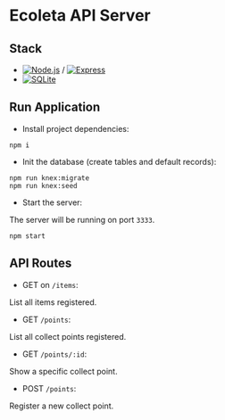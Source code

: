 # Ecoleta API Server

## Stack

- <a href="https://nodejs.org/"><img src="https://img.shields.io/badge/Node.js-green.svg?logo=node.js" alt="Node.js"></a> / <a href="https://expressjs.com/"><img src="https://img.shields.io/badge/Express-green.svg?logo=node.js" alt="Express"></a>
- <a href="https://www.sqlite.org/"><img src="https://img.shields.io/badge/SQLite-003B57.svg?logo=SQLite" alt="SQLite"></a>

## Run Application

- Install project dependencies:

```
npm i
```

- Init the database (create tables and default records):

```
npm run knex:migrate
npm run knex:seed
```

- Start the server:

The server will be running on port `3333`.

```
npm start
```

## API Routes

- GET on `/items`:

List all items registered.

- GET `/points`:

List all collect points registered.

- GET `/points/:id`:

Show a specific collect point.

- POST `/points`:

Register a new collect point.
